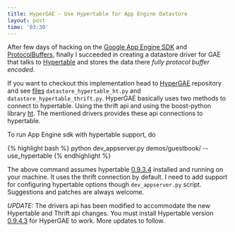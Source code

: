 ```yaml
---
title: HyperGAE - Use Hypertable for App Engine Datastore
layout: post
time: '03:30'
---
```


<!--begin excerpt-->
After few days of hacking on the [Google App Engine SDK](http://code.google.com/appengine/docs/python/overview.html) and [ProtocolBuffers](http://code.google.com/apis/protocolbuffers/docs/pythontutorial.html), finally I succeeded in creating a datastore driver for GAE that talks to [Hypertable](http://hypertable.org) and stores the data there *fully protocol buffer encoded*.
<!--end excerpt-->
If you want to checkout this implementation head to [HyperGAE](https://github.com/semk/hypergae) repository and see [files](https://github.com/semk/hypergae/tree/master/google/appengine/datastore) `datastore_hypertable_ht.py` and `datastore_hypertable_thrift.py`. HyperGAE basically uses two methods to connect to hypertable. Using the thrift api and using the boost-python library [ht](http://code.google.com/p/python-hypertable/). The mentioned drivers provides these api connections to hypertable.

To run App Engine sdk with hypertable support, do

{% highlight bash %}
python dev_appserver.py demos/guestbook/ --use_hypertable
{% endhighlight %}

The above command assumes hypertable [0.9.3.4](http://www.hypertable.com/download/0.9.3.4.html) installed and running on your machine. It uses the thrift connection by default. I need to add support for configuring hypertable options though `dev_appserver.py` script. Suggestions and patches are always welcome.

*UPDATE:* The drivers api has been modified to accommodate the new Hypertable and Thrift api changes. You must install Hypertable version [0.9.4.3](http://www.hypertable.com/download/) for HyperGAE to work. More updates to follow.
